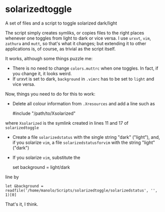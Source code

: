 solarizedtoggle
===============

A set of files and a script to toggle solarized dark/light

The script simply creates symliks, or copies files to the right places whenever one toggles from light to dark or vice versa. I use `urxvt`, `vim`, `zathura` and `mutt`, so that's what it changes; but extending it to other applications is, of course, as trivial as the script itself.

It works, although some things puzzle me:

* There is no need to change `colors.muttrc` when one toggles. In fact, if you change it, it looks weird.
* If urxvt is set to dark, `background` in `.vimrc` has to be set to `light` and vice versa. 

Now, things you need to do for this to work:

* Delete all colour information from `.Xresources` and add a line such as

    #include "/path/to/Xsolarized"

where `Xsolarized` is the symlink created in lines 11 and 17 of `solarizedtoggle`

* Create a file `solarizedstatus` with the single string "dark" ("light"), and, if you solarize `vim`, a file `solarizedstatusforvim` with the string "light" ("dark")

* If you solarize `vim`, substitute the 

    set background = light/dark

line by

    let &background = readfile('/home/manolo/Scripts/solarizedtoggle/solarizedstatus', '', 1)[0]

That's it, I think. 
